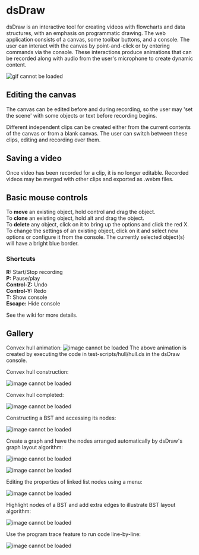 # dsDraw

dsDraw is an interactive tool for creating videos with flowcharts and data structures, with an emphasis on programmatic drawing. 
The web application consists of a canvas, some toolbar buttons, and a console. The user can interact with the canvas by point-and-click or by entering commands via the console. These interactions produce animations that can be recorded along with audio from the user's microphone to create dynamic content. 

![gif cannot be loaded](https://github.com/danjeffries96/dsDraw/blob/master/docs/screenshots/menu.gif "Logo Title Text 1")

## Editing the canvas  
The canvas can be edited before and during recording, so the user may 'set the scene' with some objects or text before recording begins. 

Different independent clips can be created either from the current contents of the canvas or from a blank canvas. The user can switch between these clips, editing and recording over them. 

## Saving a video  
Once video has been recorded for a clip, it is no longer editable. Recorded videos may be merged with other clips and exported as .webm files.

## Basic mouse controls
To __move__ an existing object, hold control and drag the object.  
To __clone__ an existing object, hold alt and drag the object.  
To __delete__ any object, click on it to bring up the options and click the red X.   
To change the settings of an existing object, click on it
and select new options or configure it from the console.
The currently selected object(s) will have a bright blue border.  

### Shortcuts
__R:__ Start/Stop recording  
__P:__ Pause/play  
__Control-Z:__ Undo   
__Control-Y:__ Redo  
__T:__ Show console   
__Escape:__ Hide console   

See the wiki for more details. 

## Gallery

Convex hull animation:
![image cannot be loaded](https://github.com/jeffriesd/dsDraw/blob/master/docs/figures/hull/hull97.gif)
The above animation is created by executing the code in test-scripts/hull/hull.ds in the dsDraw console.  


Convex hull construction: 

![image cannot be loaded](https://github.com/jeffriesd/dsDraw/blob/master/docs/figures/hull/hull-color.png)

Convex hull completed:

![image cannot be loaded](https://github.com/jeffriesd/dsDraw/blob/master/docs/figures/hull/hull-outline.png)


Constructing a BST and accessing its nodes: 

![image cannot be loaded](https://github.com/jeffriesd/dsDraw/blob/master/docs/figures/bstnode-ind-sm.png)


Create a graph and have the nodes arranged automatically by dsDraw's graph layout algorithm: 

![image cannot be loaded](https://github.com/jeffriesd/dsDraw/blob/master/docs/figures/graph1.png)

![image cannot be loaded](https://github.com/jeffriesd/dsDraw/blob/master/docs/figures/graphloop.png)


Editing the properties of linked list nodes using a menu: 

![image cannot be loaded](https://github.com/jeffriesd/dsDraw/blob/master/docs/figures/linked-node-props.png)

Highlight nodes of a BST and add extra edges to illustrate BST layout algorithm: 

![image cannot be loaded](https://github.com/jeffriesd/dsDraw/blob/master/docs/figures/reingoldthreads.png)

Use the program trace feature to run code line-by-line:

![image cannot be loaded](https://github.com/jeffriesd/dsDraw/blob/master/docs/figures/prog-trace-fin.gif)

